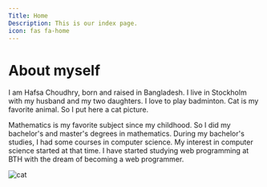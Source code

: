 ```yaml
---
Title: Home
Description: This is our index page.
icon: fas fa-home
---
```


About myself
==========================

I am Hafsa Choudhry, born and raised in Bangladesh. I live in Stockholm with my husband and my two daughters. I love to play badminton. Cat is my favorite animal. So I put here a cat picture.

Mathematics is my favorite subject since my childhood. So I did my bachelor's and master's degrees in mathematics. During my bachelor's studies, I had some courses in computer science. My interest in computer science started at that time. I have started studying web programming at BTH with the dream of becoming a web programmer.

![cat](%assets_url%/img/cat.jpeg)


